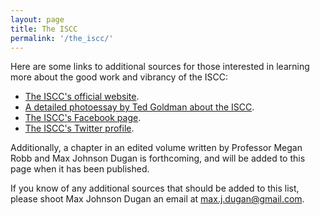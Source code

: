 ```yaml
---
layout: page
title: The ISCC
permalink: '/the_iscc/'
---
```

<p>Here are some links to additional sources for those interested in learning more about the good work and vibrancy of the ISCC:</p>
<ul>
  <li><a href="https://isccpa.org/">The ISCC's official website</a>.</li>
  <li><a href="http://www.tgoldmanphotography.com/muslims-a-well-kept-secret.html">A detailed photoessay by Ted Goldman about the ISCC</a>.</li>
  <li><a href="https://www.facebook.com/IslamicSocietyChesterCounty/">The ISCC's Facebook page</a>.</li>
  <li><a href="https://twitter.com/isccpa?lang=en">The ISCC's Twitter profile</a>.</li>
</ul>

<p>Additionally, a chapter in an edited volume written by Professor Megan Robb and Max Johnson Dugan is forthcoming, and will be added to this page when it has been published.</p>

<p>If you know of any additional sources that should be added to this list, please shoot Max Johnson Dugan an email at <a href="mailto:max.j.dugan@gmail.com">max.j.dugan@gmail.com</a>.</p>
